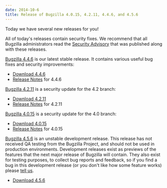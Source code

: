 ```yaml
---
date: 2014-10-6
title: Release of Bugzilla 4.0.15, 4.2.11, 4.4.6, and 4.5.6
---
```


Today we have several new releases for you!

All of today's releases contain security fixes. We recommend that all Bugzilla administrators read the [Security Advisory](../security/4.0.14/) that was published along with these releases.

[Bugzilla 4.4.6](../releases/4.4.6/) is our latest stable release. It contains various useful bug fixes and security improvements:

*   [Download 4.4.6](../download/#v44)
*   [Release Notes](../releases/4.4.6/release-notes.html) for 4.4.6

[Bugzilla 4.2.11](../releases/4.2.11/) is a security update for the 4.2 branch:

*   [Download 4.2.11](../download/#v42)
*   [Release Notes](../releases/4.2.11/release-notes.html) for 4.2.11

[Bugzilla 4.0.15](../releases/4.0.15/) is a security update for the 4.0 branch:

*   [Download 4.0.15](../download/#v40)
*   [Release Notes](../releases/4.0.15/release-notes.html) for 4.0.15

[Bugzilla 4.5.6](../releases/5.0/) is an unstable development release. This release has not received QA testing from the Bugzilla Project, and should not be used in production environments. Development releases exist as previews of the features that the next major release of Bugzilla will contain. They also exist for testing purposes, to collect bug reports and feedback, so if you find a bug in this development release (or you don't like how some feature works) please [tell us](../developers/reporting_bugs.html).

*   [Download 4.5.6](../download/#v50)

